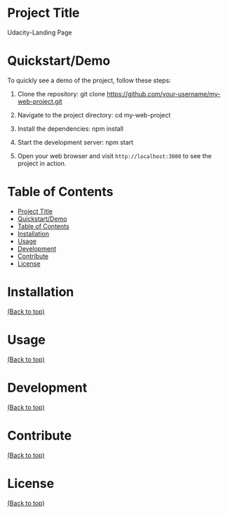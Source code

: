 # Project Title
Udacity-Landing Page

# Quickstart/Demo
To quickly see a demo of the project, follow these steps:

1. Clone the repository:
    git clone https://github.com/your-username/my-web-project.git

2. Navigate to the project directory:
    cd my-web-project

3. Install the dependencies:
    npm install

4. Start the development server:
    npm start

5. Open your web browser and visit `http://localhost:3000` to see the project in action.


# Table of Contents

- [Project Title](#project-title)
- [Quickstart/Demo](#quickstartdemo)
- [Table of Contents](#table-of-contents)
- [Installation](#installation)
- [Usage](#usage)
- [Development](#development)
- [Contribute](#contribute)
- [License](#license)

# Installation
[(Back to top)](#table-of-contents)

# Usage
[(Back to top)](#table-of-contents)

# Development
[(Back to top)](#table-of-contents)

# Contribute
[(Back to top)](#table-of-contents)

# License
[(Back to top)](#table-of-contents)